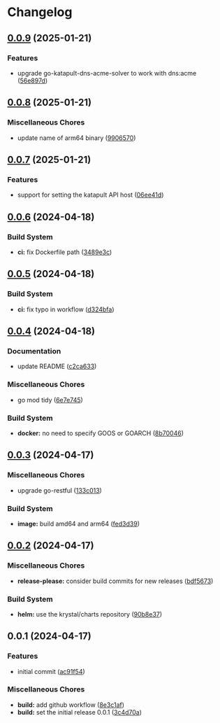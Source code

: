 # Changelog

## [0.0.9](https://github.com/krystal/cert-manager-webhook-katapult/compare/v0.0.8...v0.0.9) (2025-01-21)


### Features

* upgrade go-katapult-dns-acme-solver to work with dns:acme ([56e897d](https://github.com/krystal/cert-manager-webhook-katapult/commit/56e897d104c0acde08acd21b0892e63c1a1efeff))

## [0.0.8](https://github.com/krystal/cert-manager-webhook-katapult/compare/v0.0.7...v0.0.8) (2025-01-21)


### Miscellaneous Chores

* update name of arm64 binary ([9906570](https://github.com/krystal/cert-manager-webhook-katapult/commit/990657007315a83b6cdb94f1edef48812d1d1ac6))

## [0.0.7](https://github.com/krystal/cert-manager-webhook-katapult/compare/v0.0.6...v0.0.7) (2025-01-21)


### Features

* support for setting the katapult API host ([06ee41d](https://github.com/krystal/cert-manager-webhook-katapult/commit/06ee41d5367bec7ae01a6500b2902c63690e127c))

## [0.0.6](https://github.com/krystal/cert-manager-webhook-katapult/compare/v0.0.5...v0.0.6) (2024-04-18)


### Build System

* **ci:** fix Dockerfile path ([3489e3c](https://github.com/krystal/cert-manager-webhook-katapult/commit/3489e3ce7a5897e8c864cafecdd630e7a90041a6))

## [0.0.5](https://github.com/krystal/cert-manager-webhook-katapult/compare/v0.0.4...v0.0.5) (2024-04-18)


### Build System

* **ci:** fix typo in workflow ([d324bfa](https://github.com/krystal/cert-manager-webhook-katapult/commit/d324bfa09bbb65fae037b40cf14c44ef714691e6))

## [0.0.4](https://github.com/krystal/cert-manager-webhook-katapult/compare/v0.0.3...v0.0.4) (2024-04-18)


### Documentation

* update README ([c2ca633](https://github.com/krystal/cert-manager-webhook-katapult/commit/c2ca633718b21e997d2a8542d664ccb64b83b185))


### Miscellaneous Chores

* go mod tidy ([6e7e745](https://github.com/krystal/cert-manager-webhook-katapult/commit/6e7e74597572c1d08ba07a67ca3c93a3e89ebcf0))


### Build System

* **docker:** no need to specify GOOS or GOARCH ([8b70046](https://github.com/krystal/cert-manager-webhook-katapult/commit/8b700465bef53b36fe1025f9ae42500bcc6e2af9))

## [0.0.3](https://github.com/krystal/cert-manager-webhook-katapult/compare/v0.0.2...v0.0.3) (2024-04-17)


### Miscellaneous Chores

* upgrade go-restful ([133c013](https://github.com/krystal/cert-manager-webhook-katapult/commit/133c013713367bd21a5a772214779c274054ed86))


### Build System

* **image:** build amd64 and arm64 ([fed3d39](https://github.com/krystal/cert-manager-webhook-katapult/commit/fed3d39891ff48aa933e3641991bdaa499f12d5d))

## [0.0.2](https://github.com/krystal/cert-manager-webhook-katapult/compare/v0.0.1...v0.0.2) (2024-04-17)


### Miscellaneous Chores

* **release-please:** consider build commits for new releases ([bdf5673](https://github.com/krystal/cert-manager-webhook-katapult/commit/bdf56739b84a343e8de7fe3b1b70c90e2cc0027e))


### Build System

* **helm:** use the krystal/charts repository ([90b8e37](https://github.com/krystal/cert-manager-webhook-katapult/commit/90b8e37ece2b1d2b046ed3a6fc93e7a8f2cba630))

## 0.0.1 (2024-04-17)


### Features

* initial commit ([ac91f54](https://github.com/krystal/cert-manager-webhook-katapult/commit/ac91f54c532bc8b8e0b741c17e1fbe309f24adb5))


### Miscellaneous Chores

* **build:** add github workflow ([8e3c1af](https://github.com/krystal/cert-manager-webhook-katapult/commit/8e3c1afbaee26d2526595676477ab13052e6ac8d))
* **build:** set the initial release 0.0.1 ([3c4d70a](https://github.com/krystal/cert-manager-webhook-katapult/commit/3c4d70ae7e002321019772dc5b563623471d6011))

